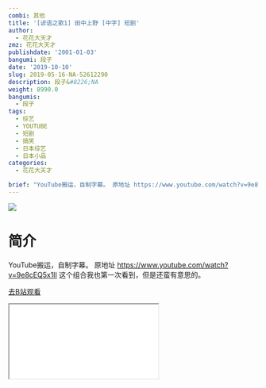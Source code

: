 ```yaml
---
combi: 其他
title: '[谚语之歌1] 田中上野 [中字] 短剧'
author:
  - 花花大天才
zmz: 花花大天才
publishdate: '2001-01-03'
bangumi: 段子
date: '2019-10-10'
slug: 2019-05-16-NA-52612290
description: 段子&#8226;NA
weight: 8990.0
bangumis:
  - 段子
tags:
  - 综艺
  - YOUTUBE
  - 短剧
  - 搞笑
  - 日本综艺
  - 日本小品
categories:
  - 花花大天才

brief: "YouTube搬运，自制字幕。 原地址 https://www.youtube.com/watch?v=9e8cEQ5x1lI 这个组合我也第一次看到，但是还蛮有意思的。"
---
```

![](https://raw.githubusercontent.com/tcgriffith/owaraisite/master/static/tmpimg/84d7c09089f8c3d2fc3dae2e33d047b002b87370.jpg.480.jpg)
# 简介  
YouTube搬运，自制字幕。
原地址  https://www.youtube.com/watch?v=9e8cEQ5x1lI
这个组合我也第一次看到，但是还蛮有意思的。  

[去B站观看](https://www.bilibili.com/video/av52612290/)
<div class ="resp-container"><iframe class="testiframe" src="//player.bilibili.com/player.html?aid=52612290"", scrolling="no", allowfullscreen="true" > </iframe></div> 
